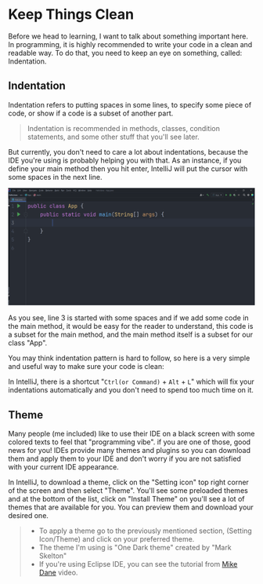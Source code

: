 # Keep Things Clean

Before we head to learning, I want to talk about something important here. In programming, it is highly recommended to write your code in a clean and readable way. To do that, you need to keep an eye on something, called: Indentation.

## Indentation

Indentation refers to putting spaces in some lines, to specify some piece of code, or show if a code is a subset of another part.

> Indentation is recommended in methods, classes, condition statements, and some other stuff that you'll see later.

But currently, you don't need to care a lot about indentations, because the IDE you're using is probably helping you with that. As an instance, if you define your main method then you hit enter, IntelliJ will put the cursor with some spaces in the next line.

![Indentation](/media/img03.png)

As you see, line 3 is started with some spaces and if we add some code in the main method, it would be easy for the reader to understand, this code is a subset for the main method, and the main method itself is a subset for our class "App".

You may think indentation pattern is hard to follow, so here is a very simple and useful way to make sure your code is clean:

In IntelliJ, there is a shortcut "`Ctrl(or Command)` + `Alt` + `L`" which will fix your indentations automatically and you don't need to spend too much time on it.

## Theme

Many people (me included) like to use their IDE on a black screen with some colored texts to feel that "programming vibe". if you are one of those, good news for you! IDEs provide many themes and plugins so you can download them and apply them to your IDE and don't worry if you are not satisfied with your current IDE appearance.

In IntelliJ, to download a theme, click on the "Setting icon" top right corner of the screen and then select "Theme". You'll see some preloaded themes and at the bottom of the list, click on "Install Theme" on you'll see a lot of themes that are available for you. You can preview them and download your desired one.

> * To apply a theme go to the previously mentioned section, (Setting Icon/Theme) and click on your preferred theme.
> * The theme I'm using is "One Dark theme" created by "Mark Skelton"
> * If you're using Eclipse IDE, you can see the tutorial from [Mike Dane](https://youtu.be/LldhjFkwfmI?t=539) video.

